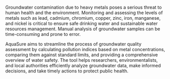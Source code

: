 Groundwater contamination due to heavy metals poses a serious threat to human health and the environment. Monitoring and assessing the levels of metals such as lead, cadmium, chromium, copper, zinc, iron, manganese, and nickel is critical to ensure safe drinking water and sustainable water resources management. Manual analysis of groundwater samples can be time-consuming and prone to error.

AquaSure aims to streamline the process of groundwater quality assessment by calculating pollution indices based on metal concentrations, comparing them against standard limits, and providing a comprehensive overview of water safety. The tool helps researchers, environmentalists, and local authorities efficiently analyze groundwater data, make informed decisions, and take timely actions to protect public health.

